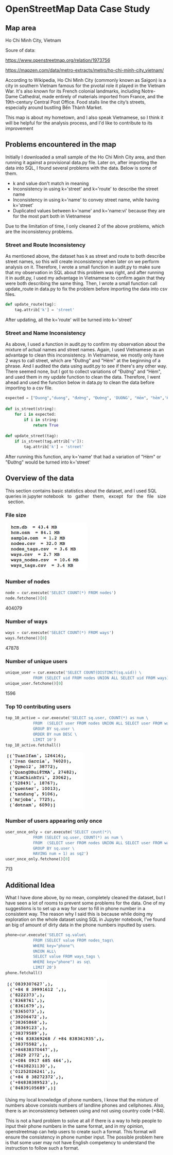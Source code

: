 # OpenStreetMap   Data   Case   Study 

## Map area

Ho Chi Minh City, Vietnam

Soure of data: 

https://www.openstreetmap.org/relation/1973756

https://mapzen.com/data/metro-extracts/metro/ho-chi-minh-city_vietnam/

According to Wikipedia, Ho Chi Minh City (commonly known as Saigon) is a city in southern Vietnam famous for the pivotal role it played in the Vietnam War. It's also known for its French colonial landmarks, including Notre-Dame Cathedral, made entirely of materials imported from France, and the 19th-century Central Post Office. Food stalls line the city’s streets, especially around bustling Bến Thành Market.

This map is about my hometown, and I also speak Vietnamese, so I think it will be helpful for the analysis process, and I'd like to contribute to its improvement

## Problems   encountered   in   the   map
Initially   I   downloaded   a   small   sample   of   the   Ho   Chi   Minh   City   area,   and   then   running   it   against   a provisional   data.py   file.   Later   on,   after   importing   the   data   into   SQL,   I   found   several   problems with   the   data.   Below   is   some   of   them.

* k   and   value   don't   match   in   meaning
* Inconsistency   in   using   k='street'   and   k='route'   to   describe   the   street   name
* Inconsistency   in   using   k='name'   to   convey   street   name,   while   having   k='street'
* Duplicated   values   between   k='name'   and   k='name:vi'   because   they   are   for   the   most   part
both   in   Vietnamese

Due   to   the   limitation   of   time,   I   only   cleaned   2   of   the   above   problems,   which   are   the inconsistency   problems.

### Street   and   Route   Inconsistency
As   mentioned   above,   the   dataset   has   k   as   street   and   route   to   both   describe   street   names,   so this   will   create   inconsistency   when   later   on   we   perform   analysis   on   it.   Therefore,   I   wrote   a   small function   in   audit.py   to   make   sure   that   my   observation   in   SQL   about   this   problem   was   right,   and after   running   it   in   audit.py,   I   used   my   advantage   in   Vietnamese   to   confirm   again   that   they   were both   describing   the   same   thing.   Then,   I   wrote   a   small   function   call   update_route   in   data.py   to   fix the   problem   before   importing   the   data   into   csv   files.

```python
def update_route(tag):
    tag.attrib['k'] = 'street'
```
After   updating,   all   the   k='route'   will   be   turned   into   k='street' 

### Street   and   Name   Inconsistency
As   above,   I   used   a   function   in   audit.py   to   confirm   my   observation   about   the   mixture   of   actual names   and   street   names.   Again,   I   used   Vietnamese   as   an   advantage   to   clean   this inconsistency. In Vietnamese, we mostly only have 2 ways to call street, which are "Đường" and "Hẻm" at the beginning of a phrase. And I audited the data using audit.py to see if there's any other way. There seemed none, but I got to collect variations of “Đường" and “Hẻm", and used them   in   my   update   function   to   clean   the   data.   Therefore,   I   went   ahead   and   used   the   function below   in   data.py   to   clean   the   data   before   importing   to   a   csv   file.
```python
expected = ["Duong","duong", "đường", "Đường", 'DUONG', "Hẻm", "hẻm",'Hem','HẺM']

def is_street(string):
    for i in expected:
        if i in string:
            return True
        
def update_street(tag):
    if is_street(tag.attrib['v']):
        tag.attrib['k'] = 'street'
```
After running this function, any k='name' that had a variation of "Hẻm" or "Đường" would be turned   into   k='street'

## Overview   of   the   data
This   section   contains   basic   statistics   about   the   dataset,   and   I   used   SQL   queries   in   jupyter
notebook   to   gather   them,   except   for   the   file   size   section.

### File size
![alt text](https://github.com/hanhbuical/datawrangling/blob/master/Screen%20Shot%202017-09-22%20at%2011.10.16%20PM.png)

### Number of nodes
```python
node = cur.execute('SELECT COUNT(*) FROM nodes')
node.fetchone()[0]
```
404079

### Number of ways
```python
ways = cur.execute('SELECT COUNT(*) FROM ways')
ways.fetchone()[0]
```
47878

### Number of unique users
```python
unique_user = cur.execute('SELECT COUNT(DISTINCT(sq.uid)) \
            FROM (SELECT uid FROM nodes UNION ALL SELECT uid FROM ways) as sq')
unique_user.fetchone()[0]
```
1596

### Top 10 contributing users
```python
top_10_active = cur.execute('SELECT sq.user, COUNT(*) as num \
            FROM  (SELECT user FROM nodes UNION ALL SELECT user FROM ways) as sq\
            GROUP BY sq.user \
            ORDER BY num DESC \
            LIMIT 10')
top_10_active.fetchall()
```
![alt text](https://github.com/hanhbuical/datawrangling/blob/master/Screen%20Shot%202017-09-23%20at%207.36.09%20PM.png)

### Number of users appearing only once
```python
user_once_only = cur.execute('SELECT count(*)\
            FROM (SELECT sq.user, COUNT(*) as num \
            FROM  (SELECT user FROM nodes UNION ALL SELECT user FROM ways) as sq\
            GROUP BY sq.user \
            HAVING num = 1) as sq2')
user_once_only.fetchone()[0]
```
713

## Additional Idea
What I have done above, by no mean, completely cleaned the dataset, but I have seen a lot of rooms to prevent some problems for the data. One of my suggestions is to set up a way for user to fill in phone number in a consistent way. The reason why I said this is because while doing my exploration on the whole dataset using SQL in Jupyter notebook, I’ve found an big of amount of dirty data in the phone numbers inputted by users.

```python
phone=cur.execute('SELECT sq.value\
            FROM (SELECT value FROM nodes_tags\
            WHERE key="phone"\
            UNION ALL\
            SELECT value FROM ways_tags \
            WHERE key="phone") as sq\
            LIMIT 20')
phone.fetchall()
```
![alt text](https://github.com/hanhbuical/datawrangling/blob/master/Screen%20Shot%202017-09-23%20at%207.36.16%20PM.png)

Using my local knowledge of phone numbers, I know that the mixture of numbers above consists numbers of landline phones and cellphones. Also, there is an inconsistency between using and not using country code (+84).

This is not a hard problem to solve at all if there is a way to help people to input their phone numbers in the same format, and in my opinion, openstreetmap can help users to create such a format. This format will ensure the consistency in phone number input. The possible problem here is that some user may not have English competency to understand the instruction to follow such a format. 
